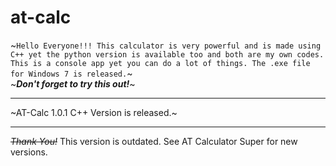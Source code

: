 # at-calc
~`Hello Everyone!!! This calculator is very powerful and is made using C++ yet the python version is available too and both are my own codes. This is a console app yet you can do a lot of things. The .exe file for Windows 7 is released.`~  
~**_Don't forget to try this out!_**~  
<hr>
  
~AT-Calc 1.0.1 C++ Version is released.~
<hr>
<del><em>Thank You!</em></del>  
This version is outdated. See AT Calculator Super for new versions.
